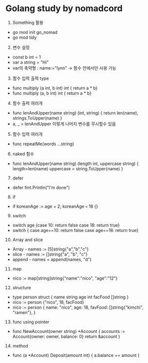 # Golang study by nomadcord


1. Something 활용
  - go mod init go_nomad
  - go mod tidy


2. 변수 설정
  - const b int = 1
  - var a string = "Hi"
  - var의 축약형 : name:="lynn" -> 함수 안에서만 사용 가능


3. 함수 입력 출력 type
  - func multiply (a int, b int) int { return a * b}
  - func multiply (a, b int) int { return a * b}


4. 함수 출력 여러개
  - func lenAndUpper(name string) (int, string) { return len(name), strings.ToUpper(name) }
  - a, _ = lenAndUpper 이렇게 나머지 변수를 무시할수 있음


5. 함수 입력 여러개
  - func repeatMe(words ...string)


6. naked 함수
  - func lenAndUpper(name string) (length int, uppercase string) {
      length=len(name)
      uppercase = string.ToUpper(name)
      }


7. defer
  - defer fmt.Println("I'm done")


8. if
  - if koreanAge := age + 2; koreanAge `<` 18 {}


9. switch
  - switch age {case 10: return false case 18: return true}
  - switch { case age==10: return false case age==18: return true}


10. Array and slice
  - Array - names := [5]string{"a","b","c"}
  - slice - names := []string{"a", "b", "c"}
  - append - names = append(names, "d")


11. map
  - nico := map[string]string{"name":"nico", "age":"12"}


12. structure
  - type person struct {
      name string
      age int
      facFood []string
    }
  - nico := person {"nico", 18, facFood}
  - nico := person {
      name: "nico",
      age: 18,
      favFood: []string{"kimchi", "ramen"},
    }


13. func using pointer
  - func NewAccount(owner string) *Account {
      accounts := Account{owner: owner, balance: 0}
      return &account
    }


14. method
  - func (a *Account) Deposit(amount int) {
      a.balance += amount
    }



